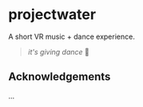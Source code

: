 # projectwater

A short VR music + dance experience.

> _it's giving dance_ 💃

## Acknowledgements

...
